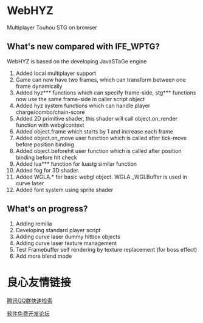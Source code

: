 # WebHYZ
Multiplayer Touhou STG on browser

What's new compared with IFE_WPTG?
-
WebHYZ is based on the developing JavaSTaGe engine
1. Added local multiplayer support
2. Game can now have two frames, which can transform between one frame dynamically
3. Added hyz*** functions which can specify frame-side, stg*** functions now use the same frame-side in caller script object
4. Added hyz system functions which can handle player charge/combo/chain-score
5. Added 2D primitive shader, this shader will call object.on_render function with webglcontext
6. Added object.frame which starts by 1 and increase each frame
7. Added object.on_move user function which is called after tick-move before position binding
8. Added object.beforehit user function which is called after position binding before hit check
9. Added lua*** function for luastg similar function
10. Added fog for 3D shader.
11. Added WGLA.* for basic webgl object. WGLA._WGLBuffer is used in curve laser
12. Added font system using sprite shader

What's on progress?
-
1. Adding   remilia
2. Developing standard player script
3. Adding curve laser dummy hitbox objects
4. Adding curve laser texture management
5. Test Framebuffer self rendering by texture replacement (for boss effect)
6. Add more blend mode


 # 良心友情链接

[腾讯QQ群快速检索](http://u.720life.cn/s/8cf73f7c)

[软件免费开发论坛](http://u.720life.cn/s/bbb01dc0)